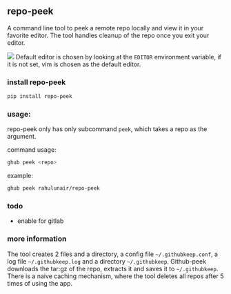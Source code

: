 ## repo-peek

A command line tool to peek a remote repo locally and view it in your favorite editor. The tool handles cleanup of the repo once you exit your editor. 

<a href="https://asciinema.org/a/3EyUeIwGTYxTJFceBbJNLln8t" target="_blank"><img src="https://asciinema.org/a/3EyUeIwGTYxTJFceBbJNLln8t.svg" /></a>
Default editor is chosen by looking at the `EDITOR` environment variable, if it is not set, vim is chosen as the default editor.

### install repo-peek

```bash
pip install repo-peek
```

### usage:

repo-peek only has only subcommand `peek`, which takes a repo as the argument.


command usage:

```bash
ghub peek <repo>
```

example:

```bash
ghub peek rahulunair/repo-peek
```

### todo

- enable for gitlab

### more information

The tool creates 2 files and a directory, a config file `~/.githubkeep.conf`, a log file `~/.githubkeep.log` and a directory `~/.githubkeep`. Github-peek downloads the tar:gz of the repo, extracts it and saves it to `~/.githubkeep`. There is a naive caching mechanism, where the tool deletes all repos after 5 times of using the app.


